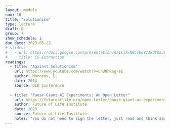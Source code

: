 ```yaml
---
layout: module
num: 16
title: "Solutionism"
type: lecture
draft: 0
group: 7
show_schedule: 1
due_date: 2023-05-22
# slides:
#   - url: https://docs.google.com/presentation/d/1slXxNNLvb6YzJBdt0zJbp4M7Vv5-8A1Kz7bGSE686G8/edit?usp=sharing
#     title: CS Extraction
readings:
  - title: "Against Solutionism"
    url: https://www.youtube.com/watch?v=uhU0hRng-eE
    author: Morozov, E.
    date: 2014
    source: DLD Conference
    
  - title: "Pause Giant AI Experiments: An Open Letter"
    url: https://futureoflife.org/open-letter/pause-giant-ai-experiments/
    author: Future of Life Institute
    date: 2023
    source: Future of Life Institute
    notes: "You do not need to sign the letter, just read and think about it in conversation with solutionism"
---    
```

